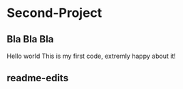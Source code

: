 # Second-Project
## Bla Bla Bla

Hello world
This is my first code, extremly happy about it!
## readme-edits
